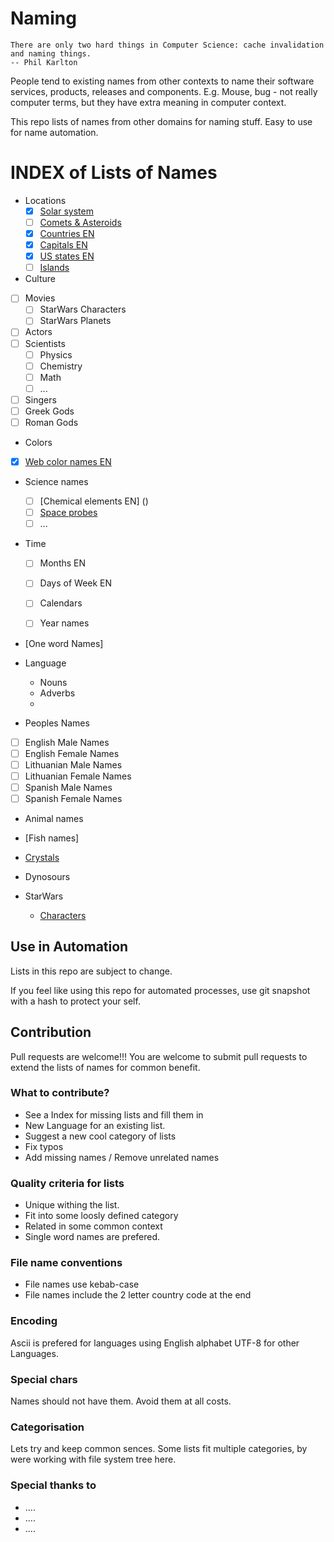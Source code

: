 # Naming

```
There are only two hard things in Computer Science: cache invalidation and naming things.
-- Phil Karlton
```

People tend to existing names from other contexts to name their software services, products, releases and components.
E.g. Mouse, bug - not really computer terms, but they have extra meaning in computer context.

This repo lists of names from other domains for naming stuff. 
Easy to use for name automation.

# INDEX of Lists of Names

- Locations
  - [x] [Solar system](locations/planet-names-en.csv)
  - [ ] [Comets & Asteroids]()
  - [x] [Countries EN ](locations/country-names-en.csv)
  - [x] [Capitals EN](locations/country-capital-nemes-en.csv)
  - [x] [US states EN](locations/us-state-names-en.csv)
  - [ ] [Islands]()

- Culture
 - [ ] Movies
    - [ ] StarWars Characters
    - [ ] StarWars Planets
 - [ ] Actors
 - [ ] Scientists
    - [ ] Physics
    - [ ] Chemistry
    - [ ] Math
    - [ ] ...
 - [ ] Singers
 - [ ] Greek Gods
 - [ ] Roman Gods
  
 - Colors
  - [x] [Web color names EN](colors/web-color-names.csv)
 
- Science names
  - [ ] [Chemical elements EN] ()
  - [ ] [Space probes]()
  - [ ] ...
 
- Time
  - [ ] Months EN
  - [ ] Days of Week EN
  
  - [ ] Calendars
  - [ ] Year names
  
 - [One word Names]
 
- Language   
   - Nouns
   - Adverbs
   -    

- Peoples Names
 - [ ] English Male Names
 - [ ] English Female Names
 - [ ] Lithuanian Male Names
 - [ ] Lithuanian Female Names
 - [ ] Spanish Male Names
 - [ ] Spanish Female Names

- Animal names
- [Fish names]
  
- [Crystals](crystals.md)
- Dynosours
- StarWars
  - [Characters]()

## Use in Automation

  Lists in this repo are subject to change. 
  
If you feel like using this repo for automated processes, use git snapshot with a hash to protect your self.  

## Contribution

Pull requests are welcome!!!
You are welcome to submit pull requests to extend the lists of names for common benefit.

### What to contribute?
 - See a Index for missing lists and fill them in
 - New Language for an existing list. 
 - Suggest a new cool category of lists
 - Fix typos
 - Add missing names / Remove unrelated names 
 
### Quality criteria for lists

- Unique withing the list.
- Fit into some loosly defined category 
- Related in some common context
- Single word names are prefered.

### File name conventions

- File names use kebab-case 
- File names include the 2 letter country code at the end 

### Encoding
Ascii is prefered for languages using English alphabet
UTF-8 for other Languages.

### Special chars
Names should not have them. Avoid them at all costs.

### Categorisation
Lets try and keep common sences.
Some lists fit multiple categories, by were working with file system tree here.

### Special thanks to
- ....
- ....
- ....
